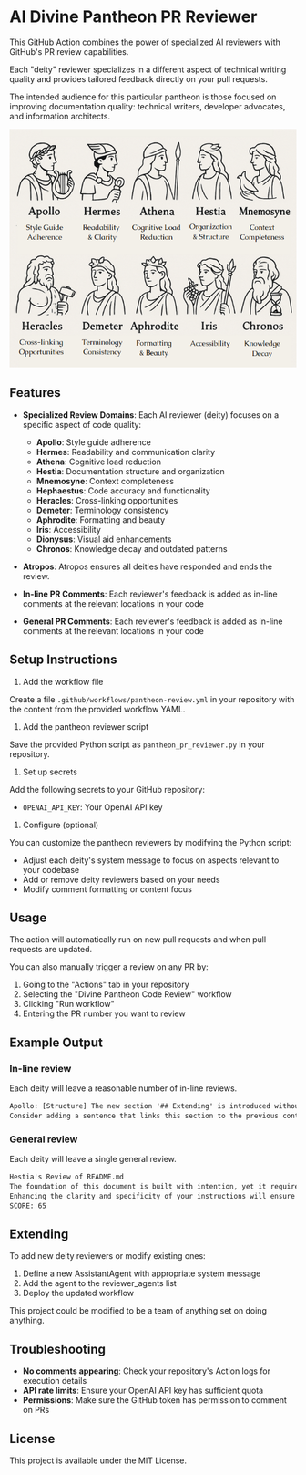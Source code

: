 # AI Divine Pantheon PR Reviewer

This GitHub Action combines the power of specialized AI reviewers with GitHub's PR review capabilities.

Each "deity" reviewer specializes in a different aspect of technical writing quality and provides tailored feedback directly on your pull requests.

The intended audience for this particular pantheon is those focused on improving documentation quality: technical writers, developer advocates, and information architects.

![pantheon deities](/img/pantheon_deities.png)

## Features

- **Specialized Review Domains**: Each AI reviewer (deity) focuses on a specific aspect of code quality:
  - **Apollo**: Style guide adherence
  - **Hermes**: Readability and communication clarity
  - **Athena**: Cognitive load reduction
  - **Hestia**: Documentation structure and organization
  - **Mnemosyne**: Context completeness
  - **Hephaestus**: Code accuracy and functionality
  - **Heracles**: Cross-linking opportunities
  - **Demeter**: Terminology consistency
  - **Aphrodite**: Formatting and beauty
  - **Iris**: Accessibility
  - **Dionysus**: Visual aid enhancements
  - **Chronos**: Knowledge decay and outdated patterns

- **Atropos**: Atropos ensures all deities have responded and ends the review.

- **In-line PR Comments**: Each reviewer's feedback is added as in-line comments at the relevant locations in your code

- **General PR Comments**: Each reviewer's feedback is added as in-line comments at the relevant locations in your code

## Setup Instructions

1. Add the workflow file

Create a file `.github/workflows/pantheon-review.yml` in your repository with the content from the provided workflow YAML.

1. Add the pantheon reviewer script

Save the provided Python script as `pantheon_pr_reviewer.py` in your repository.

1. Set up secrets

Add the following secrets to your GitHub repository:
- `OPENAI_API_KEY`: Your OpenAI API key

1. Configure (optional)

You can customize the pantheon reviewers by modifying the Python script:

- Adjust each deity's system message to focus on aspects relevant to your codebase
- Add or remove deity reviewers based on your needs
- Modify comment formatting or content focus

## Usage

The action will automatically run on new pull requests and when pull requests are updated.

You can also manually trigger a review on any PR by:

1. Going to the "Actions" tab in your repository
1. Selecting the "Divine Pantheon Code Review" workflow
1. Clicking "Run workflow"
1. Entering the PR number you want to review

## Example Output

### In-line review

Each deity will leave a reasonable number of in-line reviews.

```txt
Apollo: [Structure] The new section '## Extending' is introduced without proper context. 
Consider adding a sentence that links this section to the previous content, thereby emphasizing its relevance.
```

### General review

Each deity will leave a single general review.

```txt
Hestia's Review of README.md
The foundation of this document is built with intention, yet it requires further reinforcement. 
Enhancing the clarity and specificity of your instructions will ensure a solid structure for all who seek guidance. 
SCORE: 65
```

## Extending

To add new deity reviewers or modify existing ones:

1. Define a new AssistantAgent with appropriate system message
1. Add the agent to the reviewer_agents list
1. Deploy the updated workflow

This project could be modified to be a team of anything set on doing anything.

## Troubleshooting

- **No comments appearing**: Check your repository's Action logs for execution details
- **API rate limits**: Ensure your OpenAI API key has sufficient quota
- **Permissions**: Make sure the GitHub token has permission to comment on PRs

## License

This project is available under the MIT License.